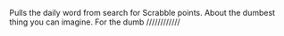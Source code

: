 Pulls the daily word from search for Scrabble points. About the dumbest thing you can imagine. For the dumb ////////////
